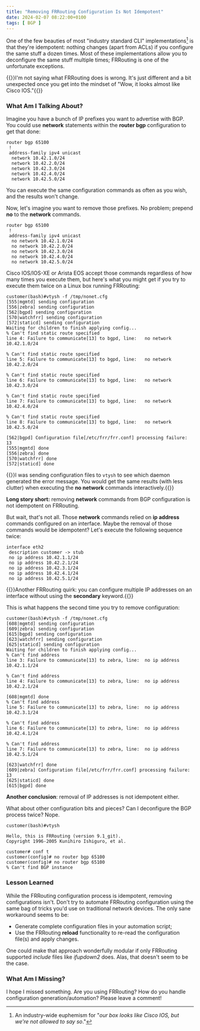```yaml
---
title: "Removing FRRouting Configuration Is Not Idempotent"
date: 2024-02-07 08:22:00+0100
tags: [ BGP ]
---
```

One of the few beauties of most "industry standard CLI" implementations[^ISC] is that they're idempotent: nothing changes (apart from ACLs) if you configure the same stuff a dozen times. Most of these implementations allow you to deconfigure the same stuff multiple times; FRRouting is one of the unfortunate exceptions.

{{<note>}}I'm not saying what FRRouting does is wrong. It's just different and a bit unexpected once you get into the mindset of "Wow, it looks almost like Cisco IOS."{{</note>}}

[^ISC]: An industry-wide euphemism for "_our box looks like Cisco IOS, but we're not allowed to say so_."

### What Am I Talking About?

Imagine you have a bunch of IP prefixes you want to advertise with BGP. You could use **network** statements within the **router bgp** configuration to get that done:
<!--more-->
```
router bgp 65100
 !
 address-family ipv4 unicast
  network 10.42.1.0/24
  network 10.42.2.0/24
  network 10.42.3.0/24
  network 10.42.4.0/24
  network 10.42.5.0/24
```

You can execute the same configuration commands as often as you wish, and the results won't change.

Now, let's imagine you want to remove those prefixes. No problem; prepend **no** to the **network** commands.

```
router bgp 65100
 !
 address-family ipv4 unicast
  no network 10.42.1.0/24
  no network 10.42.2.0/24
  no network 10.42.3.0/24
  no network 10.42.4.0/24
  no network 10.42.5.0/24
```

Cisco IOS/IOS-XE or Arista EOS accept those commands regardless of how many times you execute them, but here's what you might get if you try to execute them twice on a Linux box running FRRouting:

```
customer(bash)#vtysh -f /tmp/nonet.cfg
[555|mgmtd] sending configuration
[556|zebra] sending configuration
[562|bgpd] sending configuration
[570|watchfrr] sending configuration
[572|staticd] sending configuration
Waiting for children to finish applying config...
% Can't find static route specified
line 4: Failure to communicate[13] to bgpd, line:   no network 10.42.1.0/24

% Can't find static route specified
line 5: Failure to communicate[13] to bgpd, line:   no network 10.42.2.0/24

% Can't find static route specified
line 6: Failure to communicate[13] to bgpd, line:   no network 10.42.3.0/24

% Can't find static route specified
line 7: Failure to communicate[13] to bgpd, line:   no network 10.42.4.0/24

% Can't find static route specified
line 8: Failure to communicate[13] to bgpd, line:   no network 10.42.5.0/24

[562|bgpd] Configuration file[/etc/frr/frr.conf] processing failure: 13
[555|mgmtd] done
[556|zebra] done
[570|watchfrr] done
[572|staticd] done
```

{{<note>}}I was sending configuration files to `vtysh` to see which daemon generated the error message. You would get the same results (with less clutter) when executing the **no network** commands interactively.{{</note>}}

**Long story short:** removing **network** commands from BGP configuration is not idempotent on FRRouting.

But wait, that's not all. Those **network** commands relied on **ip address** commands configured on an interface. Maybe the removal of those commands would be idempotent? Let's execute the following sequence twice:

```
interface eth2
 description customer -> stub
 no ip address 10.42.1.1/24
 no ip address 10.42.2.1/24
 no ip address 10.42.3.1/24
 no ip address 10.42.4.1/24
 no ip address 10.42.5.1/24
```

{{<note info>}}Another FRRouting quirk: you can configure multiple IP addresses on an interface without using the **secondary** keyword.{{</note>}}

This is what happens the second time you try to remove configuration:

```
customer(bash)#vtysh -f /tmp/nonet.cfg
[608|mgmtd] sending configuration
[609|zebra] sending configuration
[615|bgpd] sending configuration
[623|watchfrr] sending configuration
[625|staticd] sending configuration
Waiting for children to finish applying config...
% Can't find address
line 3: Failure to communicate[13] to zebra, line:  no ip address 10.42.1.1/24

% Can't find address
line 4: Failure to communicate[13] to zebra, line:  no ip address 10.42.2.1/24

[608|mgmtd] done
% Can't find address
line 5: Failure to communicate[13] to zebra, line:  no ip address 10.42.3.1/24

% Can't find address
line 6: Failure to communicate[13] to zebra, line:  no ip address 10.42.4.1/24

% Can't find address
line 7: Failure to communicate[13] to zebra, line:  no ip address 10.42.5.1/24

[623|watchfrr] done
[609|zebra] Configuration file[/etc/frr/frr.conf] processing failure: 13
[625|staticd] done
[615|bgpd] done
```

**Another conclusion**: removal of IP addresses is not idempotent either.

What about other configuration bits and pieces? Can I deconfigure the BGP process twice? Nope.

```
customer(bash)#vtysh

Hello, this is FRRouting (version 9.1_git).
Copyright 1996-2005 Kunihiro Ishiguro, et al.

customer# conf t
customer(config)# no router bgp 65100
customer(config)# no router bgp 65100
% Can't find BGP instance
```

### Lesson Learned

While the FRRouting configuration process is idempotent, removing configurations isn't. Don't try to automate FRRouting configuration using the same bag of tricks you'd use on traditional network devices. The only sane workaround seems to be:

* Generate complete configuration files in your automation script;
* Use the FRRouting **reload** functionality to re-read the configuration file(s) and apply changes.

One could make that approach wonderfully modular if only FRRouting supported *include* files like *ifupdown2* does. Alas, that doesn't seem to be the case.

### What Am I Missing?

I hope I missed something. Are you using FRRouting? How do you handle configuration generation/automation? Please leave a comment!